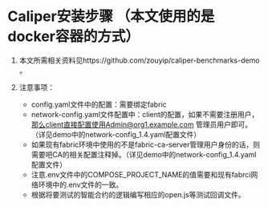 # Caliper安装步骤 （本文使用的是docker容器的方式）

1. 本文所需相关资料见https://github.com/zouyip/caliper-benchmarks-demo 。
2. 注意事项：

   - config.yaml文件中的配置：需要绑定fabric
   - network-config.yaml文件配置中：client的配置，如果不需要注册用户，那么client直接配置使用Admin@org1.example.com 管理员用户即可。（详见demo中的network-config_1.4.yaml配置文件）
   - 如果现有fabric环境中使用的不是fabric-ca-server管理用户身份的话，则需要吧CA的相关配置注释掉。（详见demo中的network-config_1.4.yaml配置文件）
   - 注意.env文件中的COMPOSE_PROJECT_NAME的值需要和现有fabrci网络环境中的.env文件的一致。
   - 根据将要测试的智能合约的逻辑编写相应的open.js等测试回调文件。
